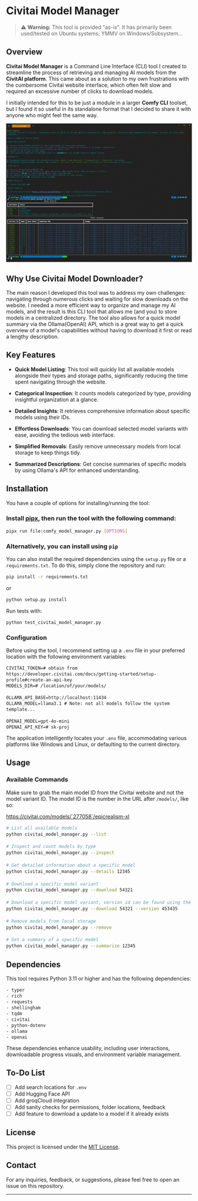 # Civitai Model Manager

> ⚠️ **Warning:** This tool is provided "as-is". It has primarily been used/tested on Ubuntu systems; YMMV on Windows/Subsystem...



## Overview

**Civitai Model Manager** is a Command Line Interface (CLI) tool I created to streamline the process of retrieving and managing AI models from the **CivitAI platform**. This came about as a solution to my own frustrations with the cumbersome Civitai website interface, which often felt slow and required an excessive number of clicks to download models.

I initially intended for this to be just a module in a larger **Comfy CLI** toolset, but I found it so useful in its standalone format that I decided to share it with anyone who might feel the same way.

![screenshot](image.png)

## Why Use Civitai Model Downloader?

The main reason I developed this tool was to address my own challenges: navigating through numerous clicks and waiting for slow downloads on the website. I needed a more efficient way to organize and manage my AI models, and the result is this CLI tool that allows me (and you) to store models in a centralized directory. The tool also allows for a quick model summary via the Ollama(OpenAI) API, which is a great way to get a quick overview of a model's capabilities without having to download it first or read a lengthy description.

## Key Features

- **Quick Model Listing**: This tool will quickly list all available models alongside their types and storage paths, significantly reducing the time spent navigating through the website.

- **Categorical Inspection**: It counts models categorized by type, providing insightful organization at a glance.

- **Detailed Insights**: It retrieves comprehensive information about specific models using their IDs.

- **Effortless Downloads**: You can download selected model variants with ease, avoiding the tedious web interface.

- **Simplified Removals**: Easily remove unnecessary models from local storage to keep things tidy.

- **Summarized Descriptions**: Get concise summaries of specific models by using Ollama's API for enhanced understanding.

## Installation

You have a couple of options for installing/running the tool:

### Install [pipx](https://pipxproject.github.io/pipx/installation/), then run the tool with the following command:

```bash
pipx run file:comfy_model_manager.py [OPTIONS]
```

### Alternatively, you can install using `pip`

You can also install the required dependencies using the `setup.py` file or a `requirements.txt`. To do this, simply clone the repository and run:

```bash
pip install -r requirements.txt
```

or

```bash
python setup.py install
```

Run tests with:

```bash
python test_civitai_model_manager.py
```

### Configuration

Before using the tool, I recommend setting up a `.env` file in your preferred location with the following environment variables:

```env
CIVITAI_TOKEN=# obtain from https://developer.civitai.com/docs/getting-started/setup-profile#create-an-api-key
MODELS_DIR=# /location/of/your/models/

OLLAMA_API_BASE=http://localhost:11434
OLLAMA_MODEL=llama3.1 # Note: not all models follow the system template...

OPENAI_MODEL=gpt-4o-mini
OPENAI_API_KEY=# sk-proj
```

The application intelligently locates your `.env` file, accommodating various platforms like Windows and Linux, or defaulting to the current directory.

## Usage

### Available Commands

Make sure to grab the main model ID from the Civitai website and not the model variant ID. The model ID is the number in the URL after `/models/`, like so:

https://civitai.com/models/`277058`/epicrealism-xl


```bash
# List all available models
python civitai_model_manager.py --list

# Inspect and count models by type
python civitai_model_manager.py --inspect

# Get detailed information about a specific model
python civitai_model_manager.py --details 12345

# Download a specific model variant
python civitai_model_manager.py --download 54321

# Download a specific model variant, version id can be found using the details command
python civitai_model_manager.py --download 54321 --version 453435

# Remove models from local storage
python civitai_model_manager.py --remove

# Get a summary of a specific model
python civitai_model_manager.py --summarize 12345
```

## Dependencies

This tool requires Python 3.11 or higher and has the following dependencies:

```plaintext
- typer
- rich
- requests
- shellingham
- tqdm
- civitai
- python-dotenv
- ollama
- openai
```

These dependencies enhance usability, including user interactions, downloadable progress visuals, and environment variable management.

## To-Do List

- [ ] Add search locations for `.env`
- [ ] Add Hugging Face API
- [ ] Add groqCloud integration
- [ ] Add sanity checks for permissions, folder locations, feedback
- [ ] Add feature to download a update to a model if it already exists

## License

This project is licensed under the [MIT License](LICENSE).

## Contact

For any inquiries, feedback, or suggestions, please feel free to open an issue on this repository.

---
